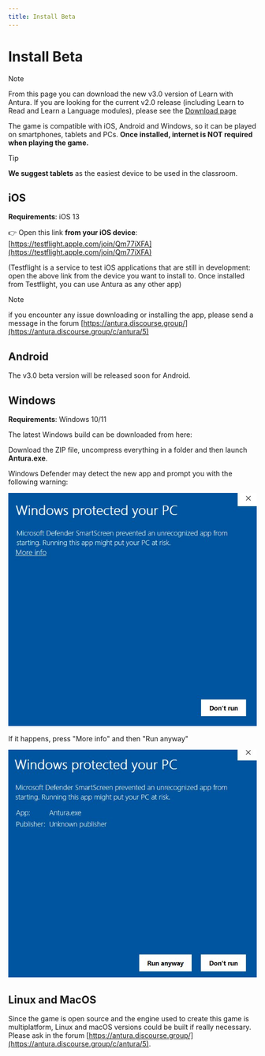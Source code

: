 ```yaml
---
title: Install Beta
---
```

<script setup>
import WindowsDownloadLink from '../../snippets/download_link.md'
</script>

# Install Beta

> [!note]
> From this page you can download the new v3.0 version of Learn with Antura. If you are looking for the current v2.0 release (including Learn to Read and Learn a Language modules), please see the [Download page](../download.md)

The game is compatible with iOS, Android and Windows, so it can be played on smartphones, tablets and PCs. **Once installed, internet is NOT required when playing the game.**

> [!TIP]
> **We suggest tablets** as the easiest device to be used in the classroom.

## iOS

**Requirements**: iOS 13  

👉 Open this link **from your iOS device**: [https://testflight.apple.com/join/Qm77iXFA](https://testflight.apple.com/join/Qm77iXFA)  

(Testflight is a service to test iOS applications that are still in development: open the above link from the device you want to install to. Once installed from Testflight, you can use Antura as any other app)

> [!note]
> if you encounter any issue downloading or installing the app, please send a message in the forum [https://antura.discourse.group/](https://antura.discourse.group/c/antura/5)

## Android

The v3.0 beta version will be released soon for Android.  

## Windows

**Requirements**: Windows 10/11  

The latest Windows build can be downloaded from here:

<WindowsDownloadLink />

Download the ZIP file, uncompress everything in a folder and then launch **Antura.exe**.

Windows Defender may detect the new app and prompt you with the following warning:

![Install_Windows_Warning](../../assets/img/screenshot/setup/install_windows_01.jpg)

If it happens, press "More info" and then "Run anyway"

![Install_Windows_RunAnyway](../../assets/img/screenshot/setup/install_windows_02.jpg)

## Linux and MacOS
Since the game is open source and the engine used to create this game is multiplatform, Linux and macOS versions could be built if really necessary.
Please ask in the forum [https://antura.discourse.group/](https://antura.discourse.group/c/antura/5).
